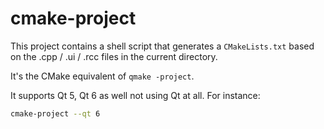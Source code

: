# cmake-project

This project contains a shell script that generates a `CMakeLists.txt`
based on the .cpp / .ui / .rcc files in the current directory.

It's the CMake equivalent of `qmake -project`.

It supports Qt 5, Qt 6 as well not using Qt at all. For instance:

```bash
cmake-project --qt 6
```
